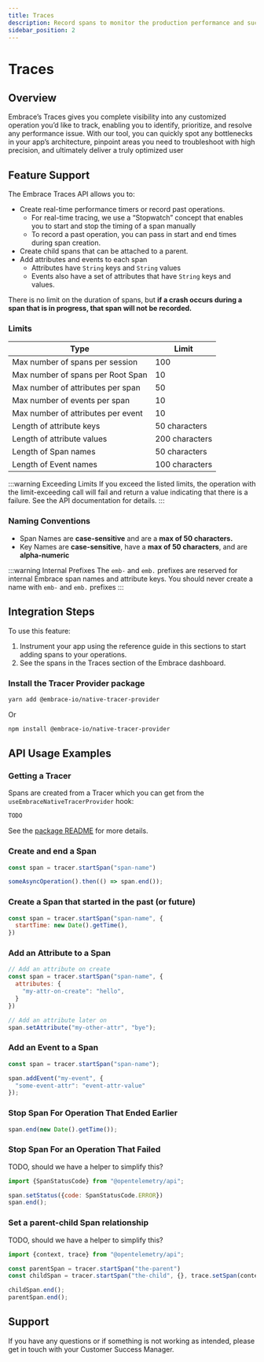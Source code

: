 ```yaml
---
title: Traces
description: Record spans to monitor the production performance and success rates of operations within your mobile app.
sidebar_position: 2
---
```

# Traces

## Overview

Embrace’s Traces gives you complete visibility into any customized operation you’d like to track, enabling you to identify, prioritize, and resolve any performance issue. With our tool, you can quickly spot any bottlenecks in your app’s architecture, pinpoint areas you need to troubleshoot with high precision, and ultimately deliver a truly optimized user

## Feature Support

The Embrace Traces API allows you to:

- Create real-time performance timers or record past operations.
    - For real-time tracing, we use a “Stopwatch” concept that enables you to start and stop the timing of a span manually
    - To record a past operation, you can pass in start and end times during span creation.
- Create child spans that can be attached to a parent.
- Add attributes and events to each span
    - Attributes have `String` keys and `String` values
    - Events also have a set of attributes that have `String` keys and values.

There is no limit on the duration of spans, but **if a crash occurs during a span that is in progress, that span will not be recorded.**

### Limits

| Type                               | Limit          |
|------------------------------------|----------------|
| Max number of spans per session    | 100            |
| Max number of spans per Root Span  | 10             |
| Max number of attributes per span  | 50             |
| Max number of events per span      | 10             |
| Max number of attributes per event | 10             |
| Length of attribute keys           | 50 characters  |
| Length of attribute values         | 200 characters |
| Length of Span names               | 50 characters  |
| Length of Event names              | 100 characters |

:::warning Exceeding Limits
If you exceed the listed limits, the operation with the limit-exceeding call will fail and return a value indicating that there is a failure. See the API documentation for details.
:::

### Naming Conventions

- Span Names are **case-sensitive** and are a **max of 50 characters.**
- Key Names are **case-sensitive**, have a **max of 50 characters**, and are **alpha-numeric**

:::warning Internal Prefixes
The `emb-` and `emb.` prefixes are reserved for internal Embrace span names and attribute keys. You should never create a name with `emb-` and `emb.` prefixes
:::

## Integration Steps

To use this feature:

1. Instrument your app using the reference guide in this sections to start adding spans to your operations.
2. See the spans in the Traces section of the Embrace dashboard.

### Install the Tracer Provider package

```sh
yarn add @embrace-io/native-tracer-provider
```

Or

```sh
npm install @embrace-io/native-tracer-provider
```

## API Usage Examples

### Getting a Tracer

Spans are created from a Tracer which you can get from the `useEmbraceNativeTracerProvider` hook:

```javascript
TODO
```

See the [package README](https://github.com/embrace-io/embrace-react-native-sdk/tree/main/packages/react-native-tracer-provider)
for more details.

### Create and end a Span

```javascript
const span = tracer.startSpan("span-name")

someAsyncOperation().then(() => span.end());
```

### Create a Span that started in the past (or future)

```javascript
const span = tracer.startSpan("span-name", {
  startTime: new Date().getTime(),
})
```

### Add an Attribute to a Span

```javascript
// Add an attribute on create
const span = tracer.startSpan("span-name", {
  attributes: {
    "my-attr-on-create": "hello",
  }
})

// Add an attribute later on
span.setAttribute("my-other-attr", "bye");
```

### Add an Event to a Span

```javascript
const span = tracer.startSpan("span-name");

span.addEvent("my-event", {
  "some-event-attr": "event-attr-value"
});
```

### Stop Span For Operation That Ended Earlier

```javascript
span.end(new Date().getTime());
```

### Stop Span For an Operation That Failed

TODO, should we have a helper to simplify this?

```javascript
import {SpanStatusCode} from "@opentelemetry/api";

span.setStatus({code: SpanStatusCode.ERROR})
span.end();
```

### Set a parent-child Span relationship

TODO, should we have a helper to simplify this?

```javascript
import {context, trace} from "@opentelemetry/api";

const parentSpan = tracer.startSpan("the-parent")
const childSpan = tracer.startSpan("the-child", {}, trace.setSpan(context.active(), parentSpan));

childSpan.end();
parentSpan.end();
```

## Support

If you have any questions or if something is not working as intended, please get in touch with your Customer Success Manager.
